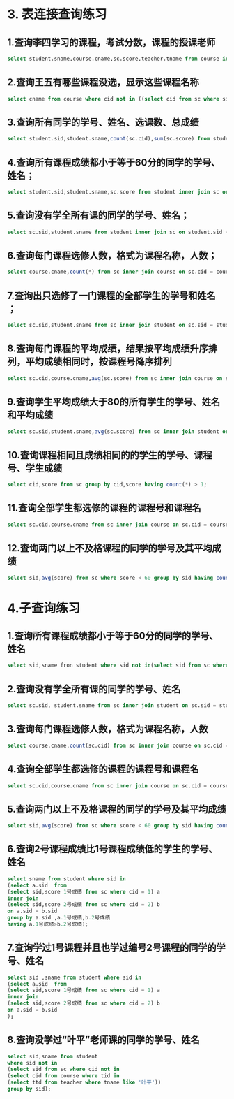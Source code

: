 
# 3. 表连接查询练习
## 1.查询李四学习的课程，考试分数，课程的授课老师
```sql
select student.sname,course.cname,sc.score,teacher.tname from course inner join sc on sc.cid=course.cid inner join teacher on teacher.ttd=course.tid inner join student on student.sid=sc.sid where sc.sid=1002;
```
## 2.查询王五有哪些课程没选，显示这些课程名称
```sql
select cname from course where cid not in ((select cid from sc where sid=1003));
```
## 3.查询所有同学的学号、姓名、选课数、总成绩
```sql
select student.sid,student.sname,count(sc.cid),sum(sc.score) from student inner join sc on student.sid=sc.sid group by student.sid;
```

## 4.查询所有课程成绩都小于等于60分的同学的学号、姓名；
```sql
select student.sid,student.sname,sc.score from student inner join sc on student.sid=sc.sid having sc.score<=60;
```

## 5.查询没有学全所有课的同学的学号、姓名；
```sql 
select sc.sid,student.sname from student inner join sc on student.sid = sc.sid group by sc.sid having count(*) < 7;
```
## 6.查询每门课程选修人数，格式为课程名称，人数；
```sql
select course.cname,count(*) from sc inner join course on sc.cid = course.cid group by course.cname;
```

## 7.查询出只选修了一门课程的全部学生的学号和姓名 ；
```sql
select sc.sid,student.sname from sc inner join student on sc.sid = student.sid group by sc.sid,student.sid having count(*) = 1;
```

## 8.查询每门课程的平均成绩，结果按平均成绩升序排列，平均成绩相同时，按课程号降序排列
```sql
select sc.cid,course.cname,avg(sc.score) from sc inner join course on sc.cid = course.cid group by course.cname,sc.cid order by avg(sc.score) asc,sc.cid desc;
```

## 9.查询学生平均成绩大于80的所有学生的学号、姓名和平均成绩
```sql
select sc.sid,student.sname,avg(sc.score) from sc inner join student on sc.sid = student.sid group by sc.sid,student.sname having avg(sc.score)>80;
```

## 10.查询课程相同且成绩相同的的学生的学号、课程号、学生成绩
```sql
select cid,score from sc group by cid,score having count(*) > 1;
```
## 11.查询全部学生都选修的课程的课程号和课程名
```sql
select sc.cid,course.cname from sc inner join course on sc.cid = course.cid group by sc.cid,course.cname having count(*) = 7;
```

## 12.查询两门以上不及格课程的同学的学号及其平均成绩
```sql
select sid,avg(score) from sc where score < 60 group by sid having count(sid) >= 2;
```

# 4.子查询练习
## 1.查询所有课程成绩都小于等于60分的同学的学号、姓名
```sql
select sid,sname fron student where sid not in(select sid from sc where score <= 60 );
```
## 2.查询没有学全所有课的同学的学号、姓名
```sql
select sc.sid, student.sname from sc inner join student on sc.sid = student.sid group by sc.sid,student.sname having  count(sc.sid) < (select count(*) from course);
```
## 3.查询每门课程选修人数，格式为课程名称，人数
```sql
select course.cname,count(sc.cid) from sc inner join course on sc.cid = course.cid group by sc.cid,course.cname;
```
## 4.查询全部学生都选修的课程的课程号和课程名
```sql
select sc.cid,course.cname from sc inner join course on sc.cid = course.cid group by sc.cid ,course.cname having count(sc.cid) = (select count(*) from course);
```
## 5.查询两门以上不及格课程的同学的学号及其平均成绩
```sql
select sid,avg(score) from sc where score < 60 group by sid having count(sid)>2;  
```
## 6.查询2号课程成绩比1号课程成绩低的学生的学号、姓名
```sql
select sname from student where sid in 
(select a.sid  from 
(select sid,score 1号成绩 from sc where cid = 1) a
inner join 
(select sid,score 2号成绩 from sc where cid = 2) b 
on a.sid = b.sid 
group by a.sid ,a.1号成绩,b.2号成绩 
having a.1号成绩>b.2号成绩);
```
## 7.查询学过1号课程并且也学过编号2号课程的同学的学号、姓名
```sql
select sid ,sname from student where sid in 
(select a.sid  from 
(select sid,score 1号成绩 from sc where cid = 1) a
inner join 
(select sid,score 2号成绩 from sc where cid = 2) b 
on a.sid = b.sid 
);
```
## 8.查询没学过“叶平”老师课的同学的学号、姓名
```sql
select sid,sname from student 
where sid not in
(select sid from sc where cid not in
(select cid from course where tid in
(select ttd from teacher where tname like '叶平')) 
group by sid);



```